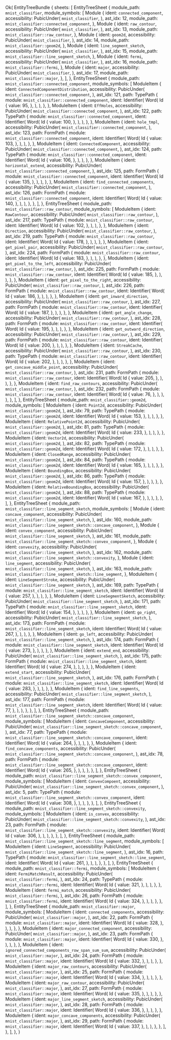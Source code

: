 Ok(
    EntityTreeBundle {
        sheets: [
            EntityTreeSheet {
                module_path: `mnist_classifier`,
                module_symbols: [
                    Module {
                        ident: `connected_component`,
                        accessibility: PubicUnder(
                            `mnist_classifier`,
                        ),
                        ast_idx: 12,
                        module_path: `mnist_classifier::connected_component`,
                    },
                    Module {
                        ident: `raw_contour`,
                        accessibility: PubicUnder(
                            `mnist_classifier`,
                        ),
                        ast_idx: 13,
                        module_path: `mnist_classifier::raw_contour`,
                    },
                    Module {
                        ident: `geom2d`,
                        accessibility: PubicUnder(
                            `mnist_classifier`,
                        ),
                        ast_idx: 14,
                        module_path: `mnist_classifier::geom2d`,
                    },
                    Module {
                        ident: `line_segment_sketch`,
                        accessibility: PubicUnder(
                            `mnist_classifier`,
                        ),
                        ast_idx: 15,
                        module_path: `mnist_classifier::line_segment_sketch`,
                    },
                    Module {
                        ident: `fermi`,
                        accessibility: PubicUnder(
                            `mnist_classifier`,
                        ),
                        ast_idx: 16,
                        module_path: `mnist_classifier::fermi`,
                    },
                    Module {
                        ident: `major`,
                        accessibility: PubicUnder(
                            `mnist_classifier`,
                        ),
                        ast_idx: 17,
                        module_path: `mnist_classifier::major`,
                    },
                ],
            },
            EntityTreeSheet {
                module_path: `mnist_classifier::connected_component`,
                module_symbols: [
                    ModuleItem {
                        ident: `ConnectedComponentDistribution`,
                        accessibility: PubicUnder(
                            `mnist_classifier::connected_component`,
                        ),
                        ast_idx: 121,
                        path: TypePath {
                            module: `mnist_classifier::connected_component`,
                            ident: Identifier(
                                Word(
                                    Id {
                                        value: 95,
                                    },
                                ),
                            ),
                        },
                    },
                    ModuleItem {
                        ident: `EffHoles`,
                        accessibility: PubicUnder(
                            `mnist_classifier::connected_component`,
                        ),
                        ast_idx: 122,
                        path: TypePath {
                            module: `mnist_classifier::connected_component`,
                            ident: Identifier(
                                Word(
                                    Id {
                                        value: 100,
                                    },
                                ),
                            ),
                        },
                    },
                    ModuleItem {
                        ident: `hole_tmpl`,
                        accessibility: PubicUnder(
                            `mnist_classifier::connected_component`,
                        ),
                        ast_idx: 123,
                        path: FormPath {
                            module: `mnist_classifier::connected_component`,
                            ident: Identifier(
                                Word(
                                    Id {
                                        value: 103,
                                    },
                                ),
                            ),
                        },
                    },
                    ModuleItem {
                        ident: `ConnectedComponent`,
                        accessibility: PubicUnder(
                            `mnist_classifier::connected_component`,
                        ),
                        ast_idx: 124,
                        path: TypePath {
                            module: `mnist_classifier::connected_component`,
                            ident: Identifier(
                                Word(
                                    Id {
                                        value: 106,
                                    },
                                ),
                            ),
                        },
                    },
                    ModuleItem {
                        ident: `horizontal_extend`,
                        accessibility: PubicUnder(
                            `mnist_classifier::connected_component`,
                        ),
                        ast_idx: 125,
                        path: FormPath {
                            module: `mnist_classifier::connected_component`,
                            ident: Identifier(
                                Word(
                                    Id {
                                        value: 135,
                                    },
                                ),
                            ),
                        },
                    },
                    ModuleItem {
                        ident: `find_connected_components`,
                        accessibility: PubicUnder(
                            `mnist_classifier::connected_component`,
                        ),
                        ast_idx: 126,
                        path: FormPath {
                            module: `mnist_classifier::connected_component`,
                            ident: Identifier(
                                Word(
                                    Id {
                                        value: 140,
                                    },
                                ),
                            ),
                        },
                    },
                ],
            },
            EntityTreeSheet {
                module_path: `mnist_classifier::raw_contour`,
                module_symbols: [
                    ModuleItem {
                        ident: `RawContour`,
                        accessibility: PubicUnder(
                            `mnist_classifier::raw_contour`,
                        ),
                        ast_idx: 217,
                        path: TypePath {
                            module: `mnist_classifier::raw_contour`,
                            ident: Identifier(
                                Word(
                                    Id {
                                        value: 102,
                                    },
                                ),
                            ),
                        },
                    },
                    ModuleItem {
                        ident: `Direction`,
                        accessibility: PubicUnder(
                            `mnist_classifier::raw_contour`,
                        ),
                        ast_idx: 219,
                        path: TypePath {
                            module: `mnist_classifier::raw_contour`,
                            ident: Identifier(
                                Word(
                                    Id {
                                        value: 178,
                                    },
                                ),
                            ),
                        },
                    },
                    ModuleItem {
                        ident: `get_pixel_pair`,
                        accessibility: PubicUnder(
                            `mnist_classifier::raw_contour`,
                        ),
                        ast_idx: 224,
                        path: FormPath {
                            module: `mnist_classifier::raw_contour`,
                            ident: Identifier(
                                Word(
                                    Id {
                                        value: 183,
                                    },
                                ),
                            ),
                        },
                    },
                    ModuleItem {
                        ident: `get_pixel_to_the_left`,
                        accessibility: PubicUnder(
                            `mnist_classifier::raw_contour`,
                        ),
                        ast_idx: 225,
                        path: FormPath {
                            module: `mnist_classifier::raw_contour`,
                            ident: Identifier(
                                Word(
                                    Id {
                                        value: 185,
                                    },
                                ),
                            ),
                        },
                    },
                    ModuleItem {
                        ident: `get_pixel_to_the_right`,
                        accessibility: PubicUnder(
                            `mnist_classifier::raw_contour`,
                        ),
                        ast_idx: 226,
                        path: FormPath {
                            module: `mnist_classifier::raw_contour`,
                            ident: Identifier(
                                Word(
                                    Id {
                                        value: 186,
                                    },
                                ),
                            ),
                        },
                    },
                    ModuleItem {
                        ident: `get_inward_direction`,
                        accessibility: PubicUnder(
                            `mnist_classifier::raw_contour`,
                        ),
                        ast_idx: 227,
                        path: FormPath {
                            module: `mnist_classifier::raw_contour`,
                            ident: Identifier(
                                Word(
                                    Id {
                                        value: 187,
                                    },
                                ),
                            ),
                        },
                    },
                    ModuleItem {
                        ident: `get_angle_change`,
                        accessibility: PubicUnder(
                            `mnist_classifier::raw_contour`,
                        ),
                        ast_idx: 228,
                        path: FormPath {
                            module: `mnist_classifier::raw_contour`,
                            ident: Identifier(
                                Word(
                                    Id {
                                        value: 195,
                                    },
                                ),
                            ),
                        },
                    },
                    ModuleItem {
                        ident: `get_outward_direction`,
                        accessibility: PubicUnder(
                            `mnist_classifier::raw_contour`,
                        ),
                        ast_idx: 229,
                        path: FormPath {
                            module: `mnist_classifier::raw_contour`,
                            ident: Identifier(
                                Word(
                                    Id {
                                        value: 200,
                                    },
                                ),
                            ),
                        },
                    },
                    ModuleItem {
                        ident: `StreakCache`,
                        accessibility: PubicUnder(
                            `mnist_classifier::raw_contour`,
                        ),
                        ast_idx: 230,
                        path: TypePath {
                            module: `mnist_classifier::raw_contour`,
                            ident: Identifier(
                                Word(
                                    Id {
                                        value: 202,
                                    },
                                ),
                            ),
                        },
                    },
                    ModuleItem {
                        ident: `get_concave_middle_point`,
                        accessibility: PubicUnder(
                            `mnist_classifier::raw_contour`,
                        ),
                        ast_idx: 231,
                        path: FormPath {
                            module: `mnist_classifier::raw_contour`,
                            ident: Identifier(
                                Word(
                                    Id {
                                        value: 205,
                                    },
                                ),
                            ),
                        },
                    },
                    ModuleItem {
                        ident: `find_raw_contours`,
                        accessibility: PubicUnder(
                            `mnist_classifier::raw_contour`,
                        ),
                        ast_idx: 232,
                        path: FormPath {
                            module: `mnist_classifier::raw_contour`,
                            ident: Identifier(
                                Word(
                                    Id {
                                        value: 76,
                                    },
                                ),
                            ),
                        },
                    },
                ],
            },
            EntityTreeSheet {
                module_path: `mnist_classifier::geom2d`,
                module_symbols: [
                    ModuleItem {
                        ident: `Point2d`,
                        accessibility: PubicUnder(
                            `mnist_classifier::geom2d`,
                        ),
                        ast_idx: 79,
                        path: TypePath {
                            module: `mnist_classifier::geom2d`,
                            ident: Identifier(
                                Word(
                                    Id {
                                        value: 153,
                                    },
                                ),
                            ),
                        },
                    },
                    ModuleItem {
                        ident: `RelativePoint2d`,
                        accessibility: PubicUnder(
                            `mnist_classifier::geom2d`,
                        ),
                        ast_idx: 81,
                        path: TypePath {
                            module: `mnist_classifier::geom2d`,
                            ident: Identifier(
                                Word(
                                    Id {
                                        value: 233,
                                    },
                                ),
                            ),
                        },
                    },
                    ModuleItem {
                        ident: `Vector2d`,
                        accessibility: PubicUnder(
                            `mnist_classifier::geom2d`,
                        ),
                        ast_idx: 82,
                        path: TypePath {
                            module: `mnist_classifier::geom2d`,
                            ident: Identifier(
                                Word(
                                    Id {
                                        value: 172,
                                    },
                                ),
                            ),
                        },
                    },
                    ModuleItem {
                        ident: `ClosedRange`,
                        accessibility: PubicUnder(
                            `mnist_classifier::geom2d`,
                        ),
                        ast_idx: 84,
                        path: TypePath {
                            module: `mnist_classifier::geom2d`,
                            ident: Identifier(
                                Word(
                                    Id {
                                        value: 165,
                                    },
                                ),
                            ),
                        },
                    },
                    ModuleItem {
                        ident: `BoundingBox`,
                        accessibility: PubicUnder(
                            `mnist_classifier::geom2d`,
                        ),
                        ast_idx: 86,
                        path: TypePath {
                            module: `mnist_classifier::geom2d`,
                            ident: Identifier(
                                Word(
                                    Id {
                                        value: 157,
                                    },
                                ),
                            ),
                        },
                    },
                    ModuleItem {
                        ident: `RelativeBoundingBox`,
                        accessibility: PubicUnder(
                            `mnist_classifier::geom2d`,
                        ),
                        ast_idx: 88,
                        path: TypePath {
                            module: `mnist_classifier::geom2d`,
                            ident: Identifier(
                                Word(
                                    Id {
                                        value: 167,
                                    },
                                ),
                            ),
                        },
                    },
                ],
            },
            EntityTreeSheet {
                module_path: `mnist_classifier::line_segment_sketch`,
                module_symbols: [
                    Module {
                        ident: `concave_component`,
                        accessibility: PubicUnder(
                            `mnist_classifier::line_segment_sketch`,
                        ),
                        ast_idx: 160,
                        module_path: `mnist_classifier::line_segment_sketch::concave_component`,
                    },
                    Module {
                        ident: `convex_component`,
                        accessibility: PubicUnder(
                            `mnist_classifier::line_segment_sketch`,
                        ),
                        ast_idx: 161,
                        module_path: `mnist_classifier::line_segment_sketch::convex_component`,
                    },
                    Module {
                        ident: `convexity`,
                        accessibility: PubicUnder(
                            `mnist_classifier::line_segment_sketch`,
                        ),
                        ast_idx: 162,
                        module_path: `mnist_classifier::line_segment_sketch::convexity`,
                    },
                    Module {
                        ident: `line_segment`,
                        accessibility: PubicUnder(
                            `mnist_classifier::line_segment_sketch`,
                        ),
                        ast_idx: 163,
                        module_path: `mnist_classifier::line_segment_sketch::line_segment`,
                    },
                    ModuleItem {
                        ident: `LineSegmentStroke`,
                        accessibility: PubicUnder(
                            `mnist_classifier::line_segment_sketch`,
                        ),
                        ast_idx: 169,
                        path: TypePath {
                            module: `mnist_classifier::line_segment_sketch`,
                            ident: Identifier(
                                Word(
                                    Id {
                                        value: 257,
                                    },
                                ),
                            ),
                        },
                    },
                    ModuleItem {
                        ident: `LineSegmentSketch`,
                        accessibility: PubicUnder(
                            `mnist_classifier::line_segment_sketch`,
                        ),
                        ast_idx: 171,
                        path: TypePath {
                            module: `mnist_classifier::line_segment_sketch`,
                            ident: Identifier(
                                Word(
                                    Id {
                                        value: 154,
                                    },
                                ),
                            ),
                        },
                    },
                    ModuleItem {
                        ident: `go_right`,
                        accessibility: PubicUnder(
                            `mnist_classifier::line_segment_sketch`,
                        ),
                        ast_idx: 173,
                        path: FormPath {
                            module: `mnist_classifier::line_segment_sketch`,
                            ident: Identifier(
                                Word(
                                    Id {
                                        value: 267,
                                    },
                                ),
                            ),
                        },
                    },
                    ModuleItem {
                        ident: `go_left`,
                        accessibility: PubicUnder(
                            `mnist_classifier::line_segment_sketch`,
                        ),
                        ast_idx: 174,
                        path: FormPath {
                            module: `mnist_classifier::line_segment_sketch`,
                            ident: Identifier(
                                Word(
                                    Id {
                                        value: 273,
                                    },
                                ),
                            ),
                        },
                    },
                    ModuleItem {
                        ident: `extend_end`,
                        accessibility: PubicUnder(
                            `mnist_classifier::line_segment_sketch`,
                        ),
                        ast_idx: 175,
                        path: FormPath {
                            module: `mnist_classifier::line_segment_sketch`,
                            ident: Identifier(
                                Word(
                                    Id {
                                        value: 274,
                                    },
                                ),
                            ),
                        },
                    },
                    ModuleItem {
                        ident: `extend_start`,
                        accessibility: PubicUnder(
                            `mnist_classifier::line_segment_sketch`,
                        ),
                        ast_idx: 176,
                        path: FormPath {
                            module: `mnist_classifier::line_segment_sketch`,
                            ident: Identifier(
                                Word(
                                    Id {
                                        value: 283,
                                    },
                                ),
                            ),
                        },
                    },
                    ModuleItem {
                        ident: `find_line_segments`,
                        accessibility: PubicUnder(
                            `mnist_classifier::line_segment_sketch`,
                        ),
                        ast_idx: 177,
                        path: FormPath {
                            module: `mnist_classifier::line_segment_sketch`,
                            ident: Identifier(
                                Word(
                                    Id {
                                        value: 77,
                                    },
                                ),
                            ),
                        },
                    },
                ],
            },
            EntityTreeSheet {
                module_path: `mnist_classifier::line_segment_sketch::concave_component`,
                module_symbols: [
                    ModuleItem {
                        ident: `ConcaveComponent`,
                        accessibility: PubicUnder(
                            `mnist_classifier::line_segment_sketch::concave_component`,
                        ),
                        ast_idx: 77,
                        path: TypePath {
                            module: `mnist_classifier::line_segment_sketch::concave_component`,
                            ident: Identifier(
                                Word(
                                    Id {
                                        value: 264,
                                    },
                                ),
                            ),
                        },
                    },
                    ModuleItem {
                        ident: `find_concave_components`,
                        accessibility: PubicUnder(
                            `mnist_classifier::line_segment_sketch::concave_component`,
                        ),
                        ast_idx: 78,
                        path: FormPath {
                            module: `mnist_classifier::line_segment_sketch::concave_component`,
                            ident: Identifier(
                                Word(
                                    Id {
                                        value: 265,
                                    },
                                ),
                            ),
                        },
                    },
                ],
            },
            EntityTreeSheet {
                module_path: `mnist_classifier::line_segment_sketch::convex_component`,
                module_symbols: [
                    ModuleItem {
                        ident: `ConvexCompoent`,
                        accessibility: PubicUnder(
                            `mnist_classifier::line_segment_sketch::convex_component`,
                        ),
                        ast_idx: 5,
                        path: TypePath {
                            module: `mnist_classifier::line_segment_sketch::convex_component`,
                            ident: Identifier(
                                Word(
                                    Id {
                                        value: 308,
                                    },
                                ),
                            ),
                        },
                    },
                ],
            },
            EntityTreeSheet {
                module_path: `mnist_classifier::line_segment_sketch::convexity`,
                module_symbols: [
                    ModuleItem {
                        ident: `is_convex`,
                        accessibility: PubicUnder(
                            `mnist_classifier::line_segment_sketch::convexity`,
                        ),
                        ast_idx: 23,
                        path: FormPath {
                            module: `mnist_classifier::line_segment_sketch::convexity`,
                            ident: Identifier(
                                Word(
                                    Id {
                                        value: 306,
                                    },
                                ),
                            ),
                        },
                    },
                ],
            },
            EntityTreeSheet {
                module_path: `mnist_classifier::line_segment_sketch::line_segment`,
                module_symbols: [
                    ModuleItem {
                        ident: `LineSegment`,
                        accessibility: PubicUnder(
                            `mnist_classifier::line_segment_sketch::line_segment`,
                        ),
                        ast_idx: 16,
                        path: TypePath {
                            module: `mnist_classifier::line_segment_sketch::line_segment`,
                            ident: Identifier(
                                Word(
                                    Id {
                                        value: 261,
                                    },
                                ),
                            ),
                        },
                    },
                ],
            },
            EntityTreeSheet {
                module_path: `mnist_classifier::fermi`,
                module_symbols: [
                    ModuleItem {
                        ident: `FermiMatchResult`,
                        accessibility: PubicUnder(
                            `mnist_classifier::fermi`,
                        ),
                        ast_idx: 24,
                        path: TypePath {
                            module: `mnist_classifier::fermi`,
                            ident: Identifier(
                                Word(
                                    Id {
                                        value: 321,
                                    },
                                ),
                            ),
                        },
                    },
                    ModuleItem {
                        ident: `fermi_match`,
                        accessibility: PubicUnder(
                            `mnist_classifier::fermi`,
                        ),
                        ast_idx: 26,
                        path: FormPath {
                            module: `mnist_classifier::fermi`,
                            ident: Identifier(
                                Word(
                                    Id {
                                        value: 324,
                                    },
                                ),
                            ),
                        },
                    },
                ],
            },
            EntityTreeSheet {
                module_path: `mnist_classifier::major`,
                module_symbols: [
                    ModuleItem {
                        ident: `connected_components`,
                        accessibility: PubicUnder(
                            `mnist_classifier::major`,
                        ),
                        ast_idx: 22,
                        path: FormPath {
                            module: `mnist_classifier::major`,
                            ident: Identifier(
                                Word(
                                    Id {
                                        value: 328,
                                    },
                                ),
                            ),
                        },
                    },
                    ModuleItem {
                        ident: `major_connected_component`,
                        accessibility: PubicUnder(
                            `mnist_classifier::major`,
                        ),
                        ast_idx: 23,
                        path: FormPath {
                            module: `mnist_classifier::major`,
                            ident: Identifier(
                                Word(
                                    Id {
                                        value: 330,
                                    },
                                ),
                            ),
                        },
                    },
                    ModuleItem {
                        ident: `ignored_connected_components_row_span_sum_sum`,
                        accessibility: PubicUnder(
                            `mnist_classifier::major`,
                        ),
                        ast_idx: 24,
                        path: FormPath {
                            module: `mnist_classifier::major`,
                            ident: Identifier(
                                Word(
                                    Id {
                                        value: 332,
                                    },
                                ),
                            ),
                        },
                    },
                    ModuleItem {
                        ident: `major_raw_contours`,
                        accessibility: PubicUnder(
                            `mnist_classifier::major`,
                        ),
                        ast_idx: 25,
                        path: FormPath {
                            module: `mnist_classifier::major`,
                            ident: Identifier(
                                Word(
                                    Id {
                                        value: 334,
                                    },
                                ),
                            ),
                        },
                    },
                    ModuleItem {
                        ident: `major_raw_contour`,
                        accessibility: PubicUnder(
                            `mnist_classifier::major`,
                        ),
                        ast_idx: 27,
                        path: FormPath {
                            module: `mnist_classifier::major`,
                            ident: Identifier(
                                Word(
                                    Id {
                                        value: 335,
                                    },
                                ),
                            ),
                        },
                    },
                    ModuleItem {
                        ident: `major_line_segment_sketch`,
                        accessibility: PubicUnder(
                            `mnist_classifier::major`,
                        ),
                        ast_idx: 28,
                        path: FormPath {
                            module: `mnist_classifier::major`,
                            ident: Identifier(
                                Word(
                                    Id {
                                        value: 336,
                                    },
                                ),
                            ),
                        },
                    },
                    ModuleItem {
                        ident: `major_concave_components`,
                        accessibility: PubicUnder(
                            `mnist_classifier::major`,
                        ),
                        ast_idx: 29,
                        path: FormPath {
                            module: `mnist_classifier::major`,
                            ident: Identifier(
                                Word(
                                    Id {
                                        value: 337,
                                    },
                                ),
                            ),
                        },
                    },
                ],
            },
        ],
    },
)